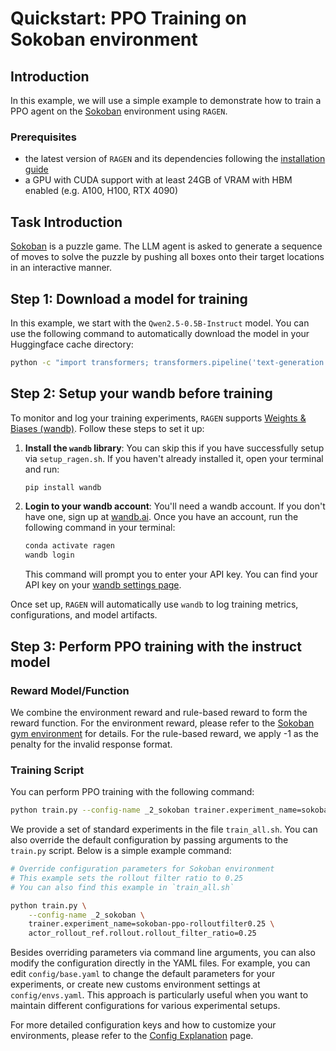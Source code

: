 # Quickstart: PPO Training on Sokoban environment

## Introduction
In this example, we will use a simple example to demonstrate how to train a PPO agent on the [Sokoban](https://github.com/mpSchrader/gym-sokoban) environment using `RAGEN`.
### Prerequisites
- the latest version of `RAGEN` and its dependencies following the [installation guide](installation.md)
- a GPU with CUDA support with at least 24GB of VRAM with HBM enabled (e.g. A100, H100, RTX 4090)

## Task Introduction
[Sokoban](https://github.com/mpSchrader/gym-sokoban) is a puzzle game. The LLM agent is asked to generate a sequence of moves to solve the puzzle by pushing all boxes onto their target locations in an interactive manner. 

## Step 1: Download a model for training
In this example, we start with the `Qwen2.5-0.5B-Instruct` model. You can use the following command to automatically download the model in your Huggingface cache directory:
```bash
python -c "import transformers; transformers.pipeline('text-generation', model='Qwen/Qwen2.5-0.5B-Instruct')"
```

## Step 2: Setup your wandb before training

To monitor and log your training experiments, `RAGEN` supports [Weights & Biases (wandb)](https://wandb.ai/). 
Follow these steps to set it up:

1.  **Install the `wandb` library**:
    You can skip this if you have successfully setup via `setup_ragen.sh`.
    If you haven't already installed it, open your terminal and run:
    ```bash
    pip install wandb
    ```

2.  **Login to your wandb account**:
    You'll need a wandb account. If you don't have one, sign up at [wandb.ai](https://wandb.ai/).
    Once you have an account, run the following command in your terminal:
    ```bash
    conda activate ragen
    wandb login
    ```
    This command will prompt you to enter your API key. You can find your API key on your [wandb settings page](https://wandb.ai/settings).

Once set up, `RAGEN` will automatically use `wandb` to log training metrics, configurations, and model artifacts.

## Step 3: Perform PPO training with the instruct model
### Reward Model/Function
We combine the environment reward and rule-based reward to form the reward function. For the environment reward, please refer to the [Sokoban gym environment](https://github.com/mpSchrader/gym-sokoban/blob/8e06e44e8bf3bb8bc73eeb1e7f0354508ce3fc89/gym_sokoban/envs/sokoban_env.py#L33) for details. 
For the rule-based reward, we apply -1 as the penalty for the invalid response format.

### Training Script
You can perform PPO training with the following command:
```bash
python train.py --config-name _2_sokoban trainer.experiment_name=sokoban-ppo # run ppo by default
```
We provide a set of standard experiments in the file `train_all.sh`.
You can also override the default configuration by passing arguments to the `train.py` script. Below is a simple example command:
```bash
# Override configuration parameters for Sokoban environment
# This example sets the rollout filter ratio to 0.25
# You can also find this example in `train_all.sh`

python train.py \
    --config-name _2_sokoban \
    trainer.experiment_name=sokoban-ppo-rolloutfilter0.25 \
    actor_rollout_ref.rollout.rollout_filter_ratio=0.25
```

Besides overriding parameters via command line arguments, you can also modify the configuration directly in the YAML files. For example, you can edit `config/base.yaml` to change the default parameters for your experiments, or create new customs environment settings at `config/envs.yaml`. This approach is particularly useful when you want to maintain different configurations for various experimental setups.

For more detailed configuration keys and how to customize your environments, please refer to the [Config Explanation](../configurations/config_exp.md) page.
